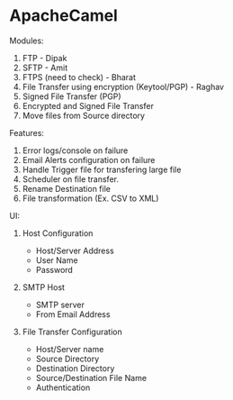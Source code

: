 # ApacheCamel

Modules:

1. FTP  - Dipak
2. SFTP - Amit
3. FTPS (need to check) - Bharat
4. File Transfer using encryption (Keytool/PGP) - Raghav
5. Signed File Transfer (PGP)
6. Encrypted and Signed File Transfer
7. Move files from Source directory

Features:

1. Error logs/console on failure
2. Email Alerts configuration on failure
3. Handle Trigger file for transfering large file
4. Scheduler on file transfer.
5. Rename Destination file
6. File transformation (Ex. CSV to XML)


UI: 

1. Host Configuration
	- Host/Server Address
	- User Name
	- Password
	
2. SMTP Host
	- SMTP server
	- From Email Address
	
3. File Transfer Configuration
	- Host/Server name
	- Source Directory
	- Destination Directory
	- Source/Destination File Name
	- Authentication
